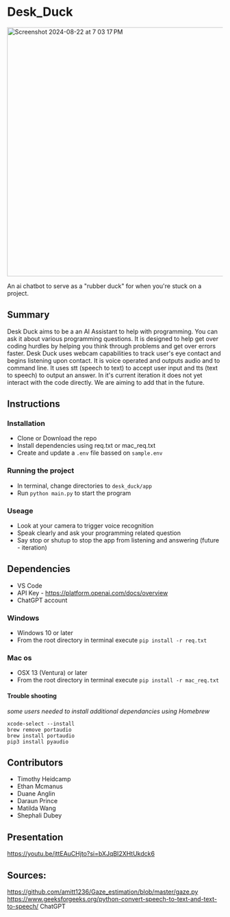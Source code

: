 # Desk_Duck

<img width="581" alt="Screenshot 2024-08-22 at 7 03 17 PM" src="https://github.com/user-attachments/assets/58215b06-403e-4dd9-aa21-2d56e7787d67">

An ai chatbot to serve as a "rubber duck" for when you're stuck on a project.

## Summary

Desk Duck aims to be a an AI Assistant to help with programming. You can ask it about various programming questions. It is designed to help get over coding hurdles by helping you think through problems and get over errors faster.  Desk Duck uses webcam capabilities to track user's eye contact and begins listening upon contact. It is voice operated and outputs audio and to command line. It uses stt (speech to text) to accept user input and tts (text to speech) to output an answer. In it's current iteration it does not yet interact with the code directly. We are aiming to add that in the future.

## Instructions

### Installation

- Clone or Download the repo
- Install dependencies using req.txt or mac_req.txt
- Create and update a `.env` file bassed on `sample.env`

### Running the project

- In terminal, change directories to `desk_duck/app`
- Run `python main.py` to start the program

### Useage

- Look at your camera to trigger voice recognition
- Speak clearly and ask your programming related question
- Say stop or shutup to stop the app from listening and answering (future - iteration)

## Dependencies

- VS Code
- API Key - https://platform.openai.com/docs/overview
- ChatGPT account

### Windows

- Windows 10 or later
- From the root directory in terminal execute `pip install -r req.txt`

### Mac os

- OSX 13 (Ventura) or later
- From the root directory in terminal execute `pip install -r mac_req.txt`
#### Trouble shooting

*some users needed to install additional dependancies using Homebrew*

```
xcode-select --install
brew remove portaudio
brew install portaudio
pip3 install pyaudio
```

## Contributors

- Timothy Heidcamp
- Ethan Mcmanus
- Duane Anglin
- Daraun Prince
- Matilda Wang
- Shephali Dubey

## Presentation
https://youtu.be/jttEAuCHjto?si=bXJqBI2XHtUkdck6

## Sources:
https://github.com/amitt1236/Gaze_estimation/blob/master/gaze.py
https://www.geeksforgeeks.org/python-convert-speech-to-text-and-text-to-speech/
ChatGPT

